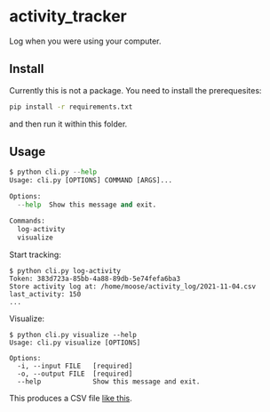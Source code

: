 # activity_tracker

Log when you were using your computer.

## Install

Currently this is not a package. You need to install the prerequesites:

```bash
pip install -r requirements.txt
```

and then run it within this folder.

## Usage

```python
$ python cli.py --help
Usage: cli.py [OPTIONS] COMMAND [ARGS]...

Options:
  --help  Show this message and exit.

Commands:
  log-activity
  visualize
```

Start tracking:

```
$ python cli.py log-activity
Token: 383d723a-85bb-4a88-89db-5e74fefa6ba3
Store activity log at: /home/moose/activity_log/2021-11-04.csv
last_activity: 150
...
```

Visualize:

```
$ python cli.py visualize --help
Usage: cli.py visualize [OPTIONS]

Options:
  -i, --input FILE   [required]
  -o, --output FILE  [required]
  --help             Show this message and exit.
```

This produces a CSV file [like this](https://gist.github.com/MartinThoma/d8dbccb795016bc5c1090b8f48c1ed0d).
